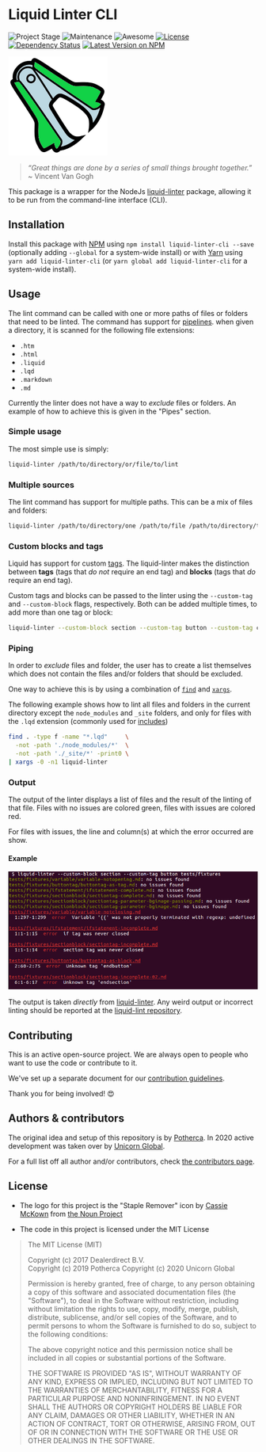 # Liquid Linter CLI

![Project Stage][project-stage-shield]
![Maintenance][maintenance-shield]
![Awesome][awesome-shield]
[![License][license-shield]](LICENSE.md)
[![Dependency Status][dependency-status]][librariesio]
[![Latest Version on NPM][version-shield]][version]

![Staple Remover Logo](./docs/logo.png)

> _“Great things are done by a series of small things brought together.”_
> ~ Vincent Van Gogh

This package is a wrapper for the NodeJs [liquid-linter][liquid-linter] package,
allowing it to be run from the command-line interface (CLI).

## Installation

Install this package with [NPM][NPM] using `npm install liquid-linter-cli --save`
(optionally adding `--global` for a system-wide install) or with [Yarn][Yarn]
using `yarn add liquid-linter-cli` (or `yarn global add liquid-linter-cli` for a
system-wide install).

## Usage

The lint command can be called with one or more paths of files or folders that
need to be linted. The command has support for [pipelines][pipelines]. when
given a directory, it is scanned for the following file extensions:

- `.htm`
- `.html`
- `.liquid`
- `.lqd`
- `.markdown`
- `.md`

Currently the linter does not have a way to _exclude_ files or folders. An
example of how to achieve this is given in the "Pipes" section.

### Simple usage

The most simple use is simply:

```bash
liquid-linter /path/to/directory/or/file/to/lint
```

### Multiple sources

The lint command has support for multiple paths. This can be a mix of files and
folders:

```bash
liquid-linter /path/to/directory/one /path/to/file /path/to/directory/two
```

### Custom blocks and tags

Liquid has support for custom [tags][liquid-tags]. The liquid-linter makes the
distinction between **tags** (tags that _do not_ require an end tag) and
**blocks** (tags that _do_ require an end tag).

Custom tags and blocks can be passed to the linter using the `--custom-tag` and
`--custom-block` flags, respectively. Both can be added multiple times, to add
more than one tag or block:

```bash
liquid-linter --custom-block section --custom-tag button --custom-tag color /path/to/directory
```

### Piping

In order to _exclude_ files and folder, the user has to create a list themselves
which does not contain the files and/or folders that should be excluded.

One way to achieve this is by using a combination of [`find`][gnu-find] and [`xargs`][gnu-xargs].

The following example shows how to lint all files and folders in the current
directory except the `node_modules` and `_site` folders, and only for files with
the `.lqd` extension (commonly used for [includes][includes])

```bash
find . -type f -name "*.lqd"     \
  -not -path './node_modules/*'  \
  -not -path './_site/*' -print0 \
| xargs -0 -n1 liquid-linter
```

### Output

The output of the linter displays a list of files and the result of the linting
of that file. Files with no issues are colored green, files with issues are
colored red.

For files with issues, the line and column(s) at which the error occurred are
show.

#### Example

![screenshot of example output](./docs/example-output.png)

The output is taken _directly_ from [liquid-linter]. Any weird output or
incorrect linting should be reported at the [liquid-lint repository].

## Contributing

This is an active open-source project. We are always open to people who want to
use the code or contribute to it.

We've set up a separate document for our [contribution guidelines][contribution-guidelines].

Thank you for being involved! :heart_eyes:

## Authors & contributors

The original idea and setup of this repository is by [Potherca][potherca].
In 2020 active development was taken over by [Unicorn Global](https://unicorn.global/). 

For a full list off all author and/or contributors, check [the contributors page][contributors].

## License

- The logo for this project is the "Staple Remover" icon by
  [Cassie McKown][Cassie McKown] from [the Noun Project][the Noun Project]

- The code in this project is licensed under the MIT License

> The MIT License (MIT)
>
> Copyright (c) 2017 Dealerdirect B.V. <br>
> Copyright (c) 2019 Potherca
> Copyright (c) 2020 Unicorn Global
>
> Permission is hereby granted, free of charge, to any person obtaining a copy
> of this software and associated documentation files (the "Software"), to deal
> in the Software without restriction, including without limitation the rights
> to use, copy, modify, merge, publish, distribute, sublicense, and/or sell
> copies of the Software, and to permit persons to whom the Software is
> furnished to do so, subject to the following conditions:
>
> The above copyright notice and this permission notice shall be included in
> all copies or substantial portions of the Software.
>
> THE SOFTWARE IS PROVIDED "AS IS", WITHOUT WARRANTY OF ANY KIND, EXPRESS OR
> IMPLIED, INCLUDING BUT NOT LIMITED TO THE WARRANTIES OF MERCHANTABILITY,
> FITNESS FOR A PARTICULAR PURPOSE AND NONINFRINGEMENT.  IN NO EVENT SHALL THE
> AUTHORS OR COPYRIGHT HOLDERS BE LIABLE FOR ANY CLAIM, DAMAGES OR OTHER
> LIABILITY, WHETHER IN AN ACTION OF CONTRACT, TORT OR OTHERWISE, ARISING FROM,
> OUT OF OR IN CONNECTION WITH THE SOFTWARE OR THE USE OR OTHER DEALINGS IN
> THE SOFTWARE.

[awesome-shield]: https://img.shields.io/badge/awesome%3F-yes-brightgreen.svg
[Cassie McKown]: https://thenounproject.com/mckowncr/
[contribution-guidelines]: CONTRIBUTING.md
[contributors]: https://github.com/UnicornGlobal/liquid-linter-cli/graphs/contributors
[dependency-status]: https://img.shields.io/librariesio/release/npm/liquid-linter-cli.svg
[gnu-find]: https://www.gnu.org/software/findutils/manual/html_mono/find.html#Top
[gnu-xargs]: https://www.gnu.org/software/findutils/manual/html_mono/find.html#Invoking-xargs
[includes]: https://help.shopify.com/themes/liquid/tags/theme-tags#include
[librariesio]: https://libraries.io/npm/liquid-linter-cli
[license-shield]: https://img.shields.io/github/license/UnicornGlobal/liquid-linter-cli.svg
[liquid-lint repository]: https://github.com/tomheller/liquid-linter/issues
[liquid-linter]: https://www.npmjs.com/package/liquid-linter
[liquid-tags]: https://help.shopify.com/themes/liquid/tags
[maintenance-shield]: https://img.shields.io/maintenance/yes/2020.svg
[NPM]: https://www.npmjs.com/
[pipelines]: https://en.wikipedia.org/wiki/Pipeline_(Unix)
[potherca]: https://pother.ca/
[project-stage-shield]: https://img.shields.io/badge/Project%20Stage-Development-yellowgreen.svg
[the Noun Project]: https://thenounproject.com/
[version-shield]: https://img.shields.io/npm/v/liquid-linter-cli.svg
[version]: https://www.npmjs.com/package/liquid-linter-cli
[Yarn]: https://yarnpkg.com/
